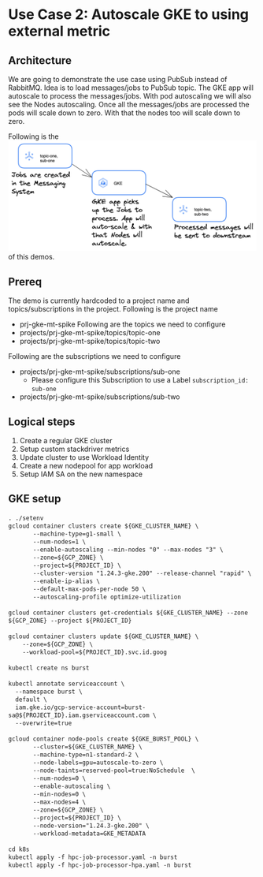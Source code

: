 # Use Case 2: Autoscale GKE to using external metric 

## Architecture
We are going to demonstrate the use case using PubSub instead of RabbitMQ. 
Idea is to load messages/jobs to PubSub topic. The GKE app will autoscale to process the messages/jobs.
With pod autoscaling we will also see the Nodes autoscaling. Once all the messages/jobs are processed the pods will scale down to zero.
With that the nodes too will scale down to zero.


Following is the 
![architecture](hpc-jobs-gke-autoscale.png) of this demos.

## Prereq
The demo is currently hardcoded to a project name and topics/subscriptions in the project. 
Following is the project name 
- prj-gke-mt-spike
Following are the topics we need to configure 
- projects/prj-gke-mt-spike/topics/topic-one
- projects/prj-gke-mt-spike/topics/topic-two

Following are the subscriptions we need to configure 
- projects/prj-gke-mt-spike/subscriptions/sub-one
  - Please configure this Subscription to use a Label `subscription_id: sub-one`
- projects/prj-gke-mt-spike/subscriptions/sub-two

## Logical steps 
1. Create a regular GKE cluster 
2. Setup custom stackdriver metrics
3. Update cluster to use Workload Identity
4. Create a new nodepool for app workload 
5. Setup IAM SA on the new namespace 

## GKE setup
```
. ./setenv
gcloud container clusters create ${GKE_CLUSTER_NAME} \
       --machine-type=g1-small \
       --num-nodes=1 \
       --enable-autoscaling --min-nodes "0" --max-nodes "3" \
       --zone=${GCP_ZONE} \
       --project=${PROJECT_ID} \
       --cluster-version "1.24.3-gke.200" --release-channel "rapid" \
       --enable-ip-alias \
       --default-max-pods-per-node 50 \
       --autoscaling-profile optimize-utilization

gcloud container clusters get-credentials ${GKE_CLUSTER_NAME} --zone ${GCP_ZONE} --project ${PROJECT_ID}

gcloud container clusters update ${GKE_CLUSTER_NAME} \
    --zone=${GCP_ZONE} \
    --workload-pool=${PROJECT_ID}.svc.id.goog

kubectl create ns burst 

kubectl annotate serviceaccount \
  --namespace burst \
  default \
  iam.gke.io/gcp-service-account=burst-sa@${PROJECT_ID}.iam.gserviceaccount.com \
  --overwrite=true

gcloud container node-pools create ${GKE_BURST_POOL} \
       --cluster=${GKE_CLUSTER_NAME} \
       --machine-type=n1-standard-2 \
       --node-labels=gpu=autoscale-to-zero \
       --node-taints=reserved-pool=true:NoSchedule  \
       --num-nodes=0 \
       --enable-autoscaling \
       --min-nodes=0 \
       --max-nodes=4 \
       --zone=${GCP_ZONE} \
       --project=${PROJECT_ID} \
       --node-version="1.24.3-gke.200" \
       --workload-metadata=GKE_METADATA

cd k8s
kubectl apply -f hpc-job-processor.yaml -n burst
kubectl apply -f hpc-job-processor-hpa.yaml -n burst
```